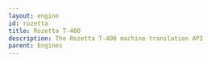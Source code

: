 ```yaml
---
layout: engine
id: rozetta
title: Rozetta T-400
description: The Rozetta T-400 machine translation API
parent: Engines
---
```

